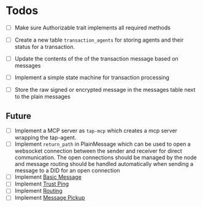 # Todos
- [ ] Make sure Authorizable trait implements all required methods
- [ ] Create a new table `transaction_agents` for storing agents and their status for a transaction.
- [ ] Update the contents of the of the transaction message based on messages
- [ ] Implement a simple state machine for transaction processing
- [ ] Store the raw signed or encrypted message in the messages table next to the plain messages


## Future
- [ ] Implement a MCP server as `tap-mcp` which creates a mcp server wrapping the tap-agent.
- [ ] Implement `return_path` in PlainMessage which can be used to open a websocket connection between the sender and receiver for direct communication. The open connections should be managed by the node and message routing should be handled automatically when sending a message to a DID for an open connection
- [ ] Implement [Basic Message](https://didcomm.org/basicmessage/2.0/)
- [ ] Implement [Trust Ping](https://identity.foundation/didcomm-messaging/spec/#trust-ping-protocol-20)
- [ ] Implement [Routing](https://identity.foundation/didcomm-messaging/spec/#routing-protocol-20)
- [ ] Implement [Message Pickup](https://didcomm.org/messagepickup/4.0/)
